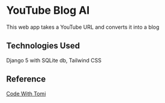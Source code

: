 # YouTube Blog AI

This web app takes a YouTube URL and converts it into a blog

## Technologies Used
Django 5 with SQLite db, Tailwind CSS

## Reference
<a href="https://www.youtube.com/codewithtomi">Code With Tomi</a>